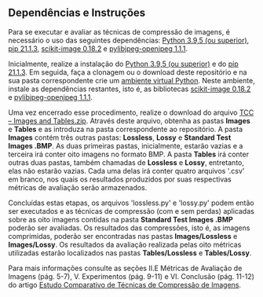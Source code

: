 ## Dependências e Instruções

Para se executar e avaliar as técnicas de compressão de imagens, é necessário o uso das seguintes dependências: [Python 3.9,5 (ou superior)](https://www.python.org/), [pip 21.1.3](https://pypi.org/project/pip/), [scikit-image 0.18.2](https://pypi.org/project/scikit-image/) e [pylibjpeg-openjpeg 1.1.1](https://pypi.org/project/pylibjpeg-openjpeg/).

Inicialmente, realize a instalação do [Python 3.9,5 (ou superior)](https://www.python.org/) e do [pip 21.1.3](https://pypi.org/project/pip/). Em seguida, faça a clonagem ou o download deste repositório e na sua pasta correspondente crie um [ambiente virtual Python](https://docs.python.org/3/library/venv.html). Neste ambiente, instale as dependências restantes, isto é, as bibliotecas [scikit-image 0.18.2](https://pypi.org/project/scikit-image/) e [pylibjpeg-openjpeg 1.1.1](https://pypi.org/project/pylibjpeg-openjpeg/).

Uma vez encerrado esse procedimento, realize o download do arquivo [TCC – Images and Tables.zip](https://drive.google.com/drive/folders/1650p8w2tuGnmWl1pSiybKr7VZlU0gJep?usp=sharing). Através deste arquivo, obtenha as pastas **Images** e **Tables** e as introduza na pasta correspondente ao repositório. A pasta **Images** contém três outras pastas: **Lossless**, **Lossy** e **Standard Test Images .BMP**. As duas primeiras pastas, inicialmente, estarão vazias e a terceira irá conter oito imagens no formato BMP. A pasta **Tables** irá conter outras duas pastas, também chamadas de **Lossless** e **Lossy**, entretanto, elas não estarão vazias. Cada uma delas irá conter quatro arquivos '.csv' em branco, nos quais os resultados produzidos por suas respectivas métricas de avaliação serão armazenados.

Concluídas estas etapas, os arquivos 'lossless.py' e 'lossy.py' podem então ser executados e as técnicas de compressão (com e sem perdas) aplicadas sobre as oito imagens contidas na pasta **Standard Test Images .BMP** poderão ser avaliadas. Os resultados das compressões, isto é, as imagens comprimidas, poderão ser encontradas nas pastas **Images/Lossless** e **Images/Lossy**. Os resultados da avaliação realizada pelas oito métricas utilizadas estarão localizados nas pastas **Tables/Lossless** e **Tables/Lossy**.

Para mais informações consulte as seções II.E Métricas de Avaliação de Imagens (pág. 5-7), V. Experimentos (pág. 9-11) e VI. Conclusão (pág. 11-12) do artigo [Estudo Comparativo de Técnicas de Compressão de Imagens](https://drive.google.com/drive/folders/1uIb2OCgwKa2eCxyVO1m7V-5as1Ch3w9C?usp=sharing).

